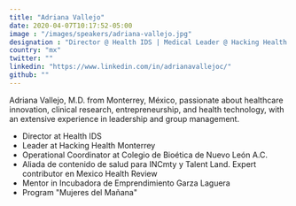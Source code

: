 ```yaml
---
title: "Adriana Vallejo"
date: 2020-04-07T10:17:52-05:00
image : "/images/speakers/adriana-vallejo.jpg"
designation : "Director @ Health IDS | Medical Leader @ Hacking Health Monterrey"
country: "mx"
twitter: ""
linkedin: "https://www.linkedin.com/in/adrianavallejoc/"
github: ""
---
```


Adriana Vallejo, M.D. from Monterrey, México, passionate about healthcare innovation, clinical research, entrepreneurship, and health technology, with an extensive experience in leadership and group management.

* Director at Health IDS
* Leader at Hacking Health Monterrey
* Operational Coordinator at Colegio de Bioética de Nuevo León A.C.
* Aliada de contenido de salud para INCmty y Talent Land. Expert contributor en Mexico Health Review
* Mentor in Incubadora de Emprendimiento Garza Laguera
* Program "Mujeres del Mañana"
